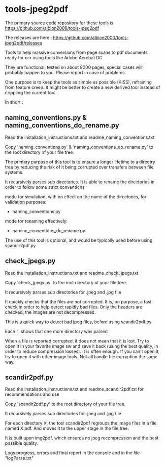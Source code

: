 # tools-jpeg2pdf

The primary source code repository for these tools is https://github.com/albion2000/tools-jpeg2pdf

The releases are here : https://github.com/albion2000/tools-jpeg2pdf/releases

Tools to help massive conversions from page scans to pdf documents ready for ocr using tools like Adobe Acrobat DC

They are functional, tested on about 8000 pages, special cases will probably happen to you. Please report in case of problems.

One purpose is to keep the tools as simple as possible (KISS), refraining from feature creep. It might be better to create a new derived tool instead of crippling the current tool.

In short :

## naming_conventions.py & naming_conventions_do_rename.py

Read the installation_instructions.txt and readme_naming_conventions.txt

Copy 'naming_conventions.py' & 'naming_conventions_do_rename.py' to the root directory of your file tree.

The primary purpose of this tool is to ensure a longer lifetime to a directry tree by reducing the risk of it being corrupted over transfers between file systems.

It recursively parses sub directories.
It is able to rename the directories in order to follow some strict conventions.

mode for simulation, with no effect on the name of the directories, for validation purposes:
  * naming_conventions.py
  
mode for renaming effectively:
  * naming_conventions_do_rename.py

The use of this tool is optional, and would be typically used before using scandir2pdf.py


## check_jpegs.py 

Read the installation_instructions.txt and readme_check_jpegs.txt

Copy 'check_jpegs.py' to the root directory of your file tree.

It recursively parses sub directories for .jpeg and .jpg file

It quickly checks that the files are not corrupted.
It is, on purpose, a fast check in order to help detect rapidly bad files.
Only the headers are checked, the images are not decompressed.

This is a quick way to detect bad jpeg files, before using scandir2pdf.py

Each '.' shows that one more directory was parsed

When a file is reported corrupted, it does not mean that it is lost. Try to open it in your favorite image sw and save it back (using the best quality, in order to reduce compression losses). It is often enough.
If you can't open it, try to open it with other image tools. Not all handle file corruption the same way.


## scandir2pdf.py

Read the installation_instructions.txt and readme_scandir2pdf.txt for recommendations and use

Copy 'scandir2pdf.py' to the root directory of your file tree.

It recursively parses sub directories for .jpeg and .jpg file 

For each directory X, the tool scandir2pdf regroups the image files in a file named X.pdf. And moves it to the upper stage in the file tree.

It is built upon img2pdf, which ensures no jpeg recompression and the best possible quality.

Logs progress, errors and final report in the console and in the file "logParse.txt"
